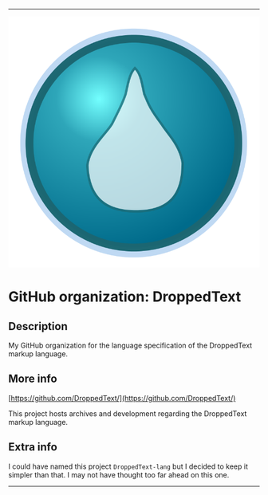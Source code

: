 
***

![DROTEX.png failed to load. The file may be missing or corrupt. Check the file path for errors first.](/AdditionalInfo/2/DroppedText/DROTEX.png)

# GitHub organization: DroppedText

## Description

My GitHub organization for the language specification of the DroppedText markup language.

## More info

[https://github.com/DroppedText/](https://github.com/DroppedText/)

This project hosts archives and development regarding the DroppedText markup language.

## Extra info

I could have named this project `DroppedText-lang` but I decided to keep it simpler than that. I may not have thought too far ahead on this one.

***
